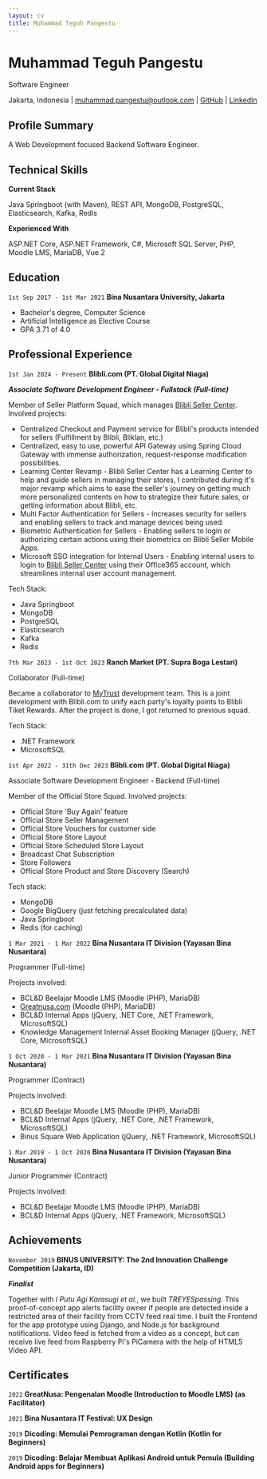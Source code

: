 ```yaml
---
layout: cv
title: Muhammad Teguh Pangestu
---
```

# Muhammad __Teguh__ Pangestu
Software Engineer

<div id="webaddress">
<text>Jakarta, Indonesia</text> |
    <a href="mailto:muhammad.pangestu@outlook.com">muhammad.pangestu@outlook.com</a> |
    <a href="https://github.com/mstrassassin1st">GitHub</a> |
    <a href="https://www.linkedin.com/in/muhammadpangestu/">LinkedIn</a>
</div>


## Profile Summary
A Web Development focused Backend Software Engineer.

## Technical Skills

__Current Stack__

Java Springboot (with Maven), REST API, MongoDB, PostgreSQL, Elasticsearch, Kafka, Redis

__Experienced With__

ASP.NET Core, ASP.NET Framework, C#, Microsoft SQL Server, PHP, Moodle LMS, MariaDB, Vue 2

## Education

`1st Sep 2017 - 1st Mar 2021`
__Bina Nusantara University, Jakarta__

- Bachelor's degree, Computer Science
- Artificial Intelligence as Elective Course
- GPA 3.71 of 4.0

## Professional Experience

`1st Jan 2024 - Present`
__Blibli.com (PT. Global Digital Niaga)__

___Associate Software Development Engineer - Fullstack
(Full-time)___

Member of Seller Platform Squad, which manages <a href="https://seller.blibli.com/sign-in">Blibli Seller Center</a>. Involved projects:
* Centralized Checkout and Payment service for Blibli's products intended for sellers (Fulfillment by Blibli, Bliklan, etc.)
* Centralized, easy to use, powerful API Gateway using Spring Cloud Gateway with immense authorization, request-response modification possibilities.
* Learning Center Revamp - Blibli Seller Center has a Learning Center to help and guide sellers in managing their stores, I contributed during it's major revamp which aims to ease the seller's journey on getting much more personalized contents on how to strategize their future sales, or getting information about Blibli, etc.
* Multi Factor Authentication for Sellers - Increases security for sellers and enabling sellers to track and manage devices being used.
* Biometric Authentication for Sellers - Enabling sellers to login or authorizing certain actions using their biometrics on Blibli Seller Mobile Apps.
* Microsoft SSO integration for Internal Users - Enabling internal users to login to <a href="https://seller.blibli.com/sign-in">Blibli Seller Center</a> using their Office365 account, which streamlines internal user account management.

Tech Stack:
* Java Springboot
* MongoDB
* PostgreSQL
* Elasticsearch
* Kafka
* Redis


`7th Mar 2023 - 1st Oct 2023`
__Ranch Market (PT. Supra Boga Lestari)__

Collaborator
(Full-time)

Became a collaborator to <a href="https://ranchmarket.co.id/aplikasi-mytrust">MyTrust</a> development team. This is a joint development with Blibli.com to unify each party's loyalty points to Blibli Tiket Rewards. After the project is done, I got returned to previous squad.

Tech Stack:
* .NET Framework
* MicrosoftSQL


`1st Apr 2022 - 31th Dec 2023`
__Blibli.com (PT. Global Digital Niaga)__

Associate Software Development Engineer - Backend
(Full-time)

Member of the Official Store Squad. Involved projects:

* Official Store 'Buy Again' feature
* Official Store Seller Management
* Official Store Vouchers for customer side
* Official Store Store Layout
* Official Store Scheduled Store Layout
* Broadcast Chat Subscription
* Store Followers
* Official Store Product and Store Discovery (Search)

Tech stack:
* MongoDB
* Google BigQuery (just fetching precalculated data)
* Java Springboot
* Redis (for caching)

`1 Mar 2021 - 1 Mar 2022`
__Bina Nusantara IT Division (Yayasan Bina Nusantara)__

Programmer
(Full-time)

Projects involved:
* BCL&D Beelajar Moodle LMS (Moodle (PHP), MariaDB)
* <a href="http://www.greatnusa.com">Greatnusa.com</a> (Moodle (PHP), MariaDB)
* BCL&D Internal Apps (jQuery, .NET Core, .NET Framework, MicrosoftSQL)
* Knowledge Management Internal Asset Booking Manager (jQuery, .NET Core, MicrosoftSQL)

`1 Oct 2020 - 1 Mar 2021`
__Bina Nusantara IT Division (Yayasan Bina Nusantara)__

Programmer
(Contract)

Projects involved:
* BCL&D Beelajar Moodle LMS (Moodle (PHP), MariaDB)
* BCL&D Internal Apps (jQuery, .NET Core, .NET Framework, MicrosoftSQL)
* Binus Square Web Application (jQuery, .NET Framework, MicrosoftSQL)


`1 Mar 2019 - 1 Oct 2020`
__Bina Nusantara IT Division (Yayasan Bina Nusantara)__

Junior Programmer
(Contract)

Projects involved:
* BCL&D Beelajar Moodle LMS (Moodle (PHP), MariaDB)
* BCL&D Internal Apps (jQuery, .NET Framework, MicrosoftSQL)

## Achievements

`November 2019`
__BINUS UNIVERSITY: The 2nd Innovation Challenge Competition (Jakarta, ID)__

___Finalist___

Together with *I Putu Agi Karasugi et al.*, we built *TREYESpassing*. This proof-of-concept app alerts facility owner if people are detected inside a restricted area of their facility from CCTV feed real time. I built the Frontend for the app prototype using Django, and Node.js for background notifications. Video feed is fetched from a video as a concept, but can receive live feed from Raspberry Pi's PiCamera with the help of HTML5 Video API.

## Certificates
`2022`
__GreatNusa: Pengenalan Moodle (Introduction to Moodle LMS) (as Facilitator)__

`2021`
__Bina Nusantara IT Festival: UX Design__

`2019`
__Dicoding: Memulai Pemrograman dengan Kotlin (Kotlin for Beginners)__

`2019`
__Dicoding: Belajar Membuat Aplikasi Android untuk Pemula (Building Android apps for Beginners)__


<!-- ### Footer
Last updated: Jan 2025 -->
